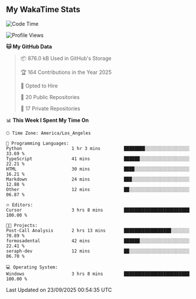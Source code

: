 ## My WakaTime Stats
<!--START_SECTION:waka-->
![Code Time](http://img.shields.io/badge/Code%20Time-440%20hrs%2027%20mins-blue)

![Profile Views](http://img.shields.io/badge/Profile%20Views-1-blue)

**🐱 My GitHub Data** 

> 📦 876.0 kB Used in GitHub's Storage 
 > 
> 🏆 164 Contributions in the Year 2025
 > 
> 💼 Opted to Hire
 > 
> 📜 20 Public Repositories 
 > 
> 🔑 17 Private Repositories 
 > 
📊 **This Week I Spent My Time On** 

```text
🕑︎ Time Zone: America/Los_Angeles

💬 Programming Languages: 
Python                   1 hr 3 mins         ████████░░░░░░░░░░░░░░░░░   33.69 % 
TypeScript               41 mins             ██████░░░░░░░░░░░░░░░░░░░   22.21 % 
HTML                     30 mins             ████░░░░░░░░░░░░░░░░░░░░░   16.21 % 
Markdown                 24 mins             ███░░░░░░░░░░░░░░░░░░░░░░   12.88 % 
Other                    12 mins             ██░░░░░░░░░░░░░░░░░░░░░░░   06.87 % 

🔥 Editors: 
Cursor                   3 hrs 8 mins        █████████████████████████   100.00 % 

🐱‍💻 Projects: 
Post-Call Analysis       2 hrs 13 mins       ██████████████████░░░░░░░   70.89 % 
formosadental            42 mins             ██████░░░░░░░░░░░░░░░░░░░   22.41 % 
seraph-dev               12 mins             ██░░░░░░░░░░░░░░░░░░░░░░░   06.70 % 

💻 Operating System: 
Windows                  3 hrs 8 mins        █████████████████████████   100.00 % 
```


 Last Updated on 23/09/2025 00:54:35 UTC
<!--END_SECTION:waka-->
